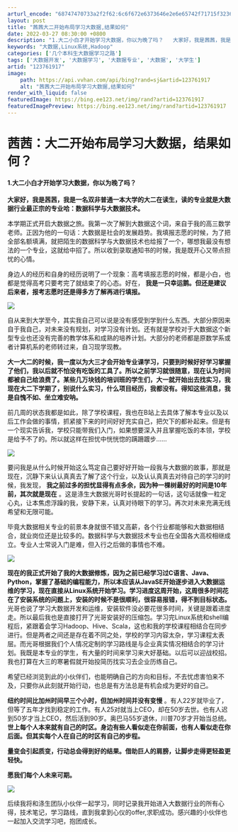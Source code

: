 ```yaml
---
arturl_encode: "68747470733a2f2f62:6c6f672e6373646e2e6e65742f71715f32363434323535332f:61727469636c652f64657461696c732f313233373631393137"
layout: post
title: "茜茜大二开始布局学习大数据,结果如何"
date: 2022-03-27 08:30:00 +0800
description: "1.大二小白才开始学习大数据，你以为晚了吗？   大家好，我是茜茜，我是一名双非普通一本大学的大二在"
keywords: "大数据,Linux系统,Hadoop"
categories: ['几个本科生大数据学习之路']
tags: ['大数据开发', '大数据学习', '大数据专业', '大数据', '大学生']
artid: "123761917"
image:
    path: https://api.vvhan.com/api/bing?rand=sj&artid=123761917
    alt: "茜茜大二开始布局学习大数据,结果如何"
render_with_liquid: false
featuredImage: https://bing.ee123.net/img/rand?artid=123761917
featuredImagePreview: https://bing.ee123.net/img/rand?artid=123761917
---
```


# 茜茜：大二开始布局学习大数据，结果如何？

#### 1.大二小白才开始学习大数据，你以为晚了吗？

**大家好，我是茜茜，我是一名双非普通一本大学的大二在读生，读的专业就是大数据行业最正宗的专业哈：数据科学与大数据技术。**

本学期正式开启大数据之旅。我第一次了解到大数据这个词，来自于我的高三数学老师。正因为他的一句话：大数据是社会的发展趋势。我填报志愿的时候，为了把全部名额填满，就把陌生的数据科学与大数据技术也给报了一个，哪想我最没有想法的一个专业，这就给中招了。所以收到录取通知书的时候，我是既开心又带点担忧的心情。

身边人的经历和自身的经历说明了一个现象：高考填报志愿的时候，都是小白，也都是觉得高考只要考完了就结束了的心态。好在，
**我是一只幸运鹅。但还是建议后来者，报考志愿时还是得多方了解再进行填报。**

![](https://i-blog.csdnimg.cn/blog_migrate/9c53a2fea7426393eb67a8fd016e2708.png)

自从来到大学至今，其实我自己可以说是没有感受到学到什么东西。大部分原因来自于我自己，对未来没有规划，对学习没有计划。还有就是学校对于大数据这个新型专业也还没有完善的教学体系和成熟的培养计划。大部分的老师都是原数学系或者计算机系的老师转过来，自习现学现教。

**大一大二的时候，我一度以为大三才会开始专业课学习，只要到时候好好学习掌握了他们，我以后就不怕没有吃饭的工具了。所以之前学习就很随意，现在认为时间都被自己给浪费了。某些几万块钱的培训班的学生们，大一就开始出去找实习，我现在大二下学期了，别说什么实习，什么项目经历，我都没有。得知这些消息，我是自愧不如、坐立难安呐。**

前几周的状态我都是如此，除了学校课程，我也在B站上去具体了解本专业以及以后工作会做的事情，抓紧接下来的时间好好充实自己，把欠下的都补起来。但是有一个现实告诉我，学校只能带我们入门，如果想要深入并且掌握吃饭的本领，学校是给予不了的。所以就这样在担忧中恍恍惚的蹒跚踱步……

![](https://i-blog.csdnimg.cn/blog_migrate/a1392376764eceb859ea0263c08cfad8.png)

要问我是从什么时候开始这么笃定自己要好好开始一段我与大数据的故事，那就是现在，沉静下来认认真真去了解了这个行业，以及认认真真去对待自己的学习的时候，我发现，
**我之前过多的担忧显得有点多余，因为种一棵树最好的时间是10年前，其次就是现在**
。这是涤生大数据光哥时长提起的一句话，这句话就像一粒定心丸，让本焦虑浮躁的我，安静下来，认真对待眼下的学习。再次对未来充满无线希望和无限可能。

毕竟大数据相关专业的前景本身就很不错又高薪，各个行业都能够和大数据相结合，就业岗位还是比较多的。数据科学与大数据技术专业也在全国各大高校相继成立。专业人士常说入门是难，但入行之后做的事情也不难。

![](https://i-blog.csdnimg.cn/blog_migrate/9cf38737b6d51fddf39def6dfb18ac8a.png)

**现在的我正式开始了我的大数据修炼，因为之前已经学习过C语言、Java、Python，掌握了基础的编程能力，所以本应该从JavaSE开始逐步进入大数据运维的学习，现在直接从Linux系统开始学习。学习进度这周开始，这周很多时间花在了安装系统的问题上，安装的时候不是很顺利，很容易报错，得不到目标状态。**
光哥也说了学习大数据开发和运维，安装软件没必要花很多时间，关键是跟着进度走。所以最后我也是直接打开了光哥安装好的压缩包。学习完Linux系统和shell编程后，紧跟着会学习Hadoop、Hive、Scala，这也和我的学校课程相结合在同步进行。但是两者之间还是存在着不同之处，学校的学习内容太杂，学习课程太表层。而光哥根据我们个人情况定制的学习路线是与企业真实情况相结合的学习计划。我既是本专业的学生，有大量的时间来学习来大好基础。以后可以迎战校招。我也打算在大三的寒暑假就开始投简历找实习去企业历练自己。

希望已经浏览到此的小伙伴们，也能明确自己的方向和目标，不去忧虑害怕来不及，只要你从此刻就开始行动，也总是有方法总是有机会成为更好的自己。

**纽约时间比加州时间早三个小时，但加州时间并没有变慢**
。有人22岁就毕业了，但等了五年才找到稳定的工作。有人25对就当上CEO，却在50岁去世。也有人迟到50岁才当上CEO，然后活到90岁。奥巴马55岁退休，川普70岁才开始当总统。
**世上每个人本来就有自己的时区。身边有些人看似走在你前面，也有人看似走在你后面。但其实每个人在自己的时区有自己的步程。**

**量变会引起质变，行动总会得到好的结果。借助巨人的肩膀，让脚步走得更轻盈更轻快。**

**愿我们每个人未来可期。**

![](https://i-blog.csdnimg.cn/blog_migrate/93d54119496df199c95f99211a765324.png)

后续我将和涤生团队小伙伴一起学习，同时记录我开始进入大数据行业的所有心得，技术笔记，学习路线，直到我拿到心仪的offer,求职成功。感兴趣的小伙伴也一起加入交流学习吧，抱团成长。